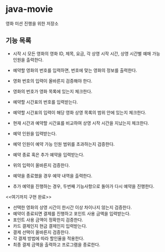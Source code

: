 # java-movie
영화 미션 진행을 위한 저장소

## 기능 목록

- 시작 시 모든 영화의 영화 ID, 제목, 요금, 각 상영 시작 시간, 상영 시간별 예매 가능 인원을 출력한다.
- 예약할 영화의 번호를 입력하면, 번호에 맞는 영화의 정보를 출력한다.
- 영화 번호의 입력이 올바른지 검증해야 한다.
- 영화의 번호가 영화 목록에 있는지 체크한다.
- 예약할 시간표의 번호를 입력받는다.
- 예약할 시간표의 입력이 해당 영화 상영 목록의 범위 안에 있는지 체크한다.
- 현재 시간과 예약할 시간표를 비교하여 상영 시작 시간을 지났는지 체크한다.
- 예약 인원을 입력받는다.
- 예약 인원이 예약 가능 인원 범위를 초과하는지 검증한다.
- 예약 종료 혹은 추가 예약을 입력받는다.
- 위의 입력이 올바른지 검증한다.
- 예약을 종료했을 경우 예약 내역을 출력한다.

- 추가 예약을 진행하는 경우, 두번째 기능사항으로 돌아가 다시 예약을 진행한다.

<<여기까지 구현 완료>>
- 선택한 영화의 상영 시간이 한시간 이상 차이나지 않는지 검증한다.
- 예약이 종료되면 결제를 진행하고 포인트 사용 금액을 입력받는다.
- 포인트 사용 금액이 정확한지 검증한다.
- 카드 결제인지 현금 결제인지 입력받는다.
- 결제 선택이 올바른지 검증한다.
- 각 결제 방법에 따라 할인율을 적용한다.
- 최종 결제 금액을 출력하고 프로그램을 종료한다.